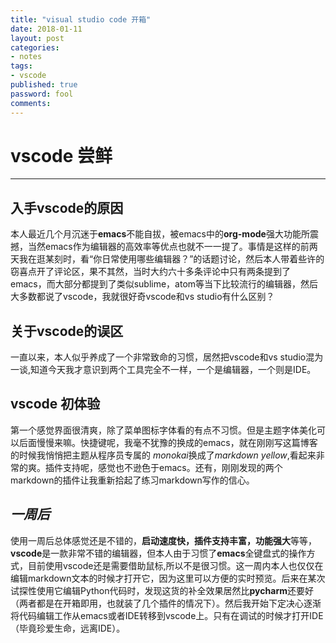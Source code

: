 ```yaml
---
title: "visual studio code 开箱"
date: 2018-01-11
layout: post
categories: 
- notes
tags: 
- vscode
published: true
password: fool
comments: 
---
```

# vscode 尝鲜

---

## 入手vscode的原因

本人最近几个月沉迷于**emacs**不能自拔，被emacs中的**org-mode**强大功能所震撼，当然emacs作为编辑器的高效率等优点也就不一一提了。事情是这样的前两天我在逛某刻时，看“你日常使用哪些编辑器？”的话题讨论，然后本人带着些许的窃喜点开了评论区，果不其然，当时大约六十多条评论中只有两条提到了emacs，而大部分都提到了类似sublime，atom等当下比较流行的编辑器，然后大多数都说了vscode，我就很好奇vscode和vs studio有什么区别？

## 关于vscode的误区

一直以来，本人似乎养成了一个非常致命的习惯，居然把vscode和vs studio混为一谈,知道今天我才意识到两个工具完全不一样，一个是编辑器，一个则是IDE。

## vscode **初体验**

第一个感觉界面很清爽，除了菜单图标字体看的有点不习惯。但是主题字体美化可以后面慢慢来嘛。快捷键呢，我毫不犹豫的换成的emacs，就在刚刚写这篇博客的时候我悄悄把主题从程序员专属的 *monokai*换成了*markdown yellow*,看起来非常的爽。插件支持呢，感觉也不逊色于emacs。还有，刚刚发现的两个markdown的插件让我重新拾起了练习markdown写作的信心。

## *一周后*

使用一周后总体感觉还是不错的，**启动速度快，插件支持丰富，功能强大**等等，**vscode**是一款非常不错的编辑器，但本人由于习惯了**emacs**全键盘式的操作方式，目前使用vscode还是需要借助鼠标,所以不是很习惯。这一周内本人也仅仅在编辑markdown文本的时候才打开它，因为这里可以方便的实时预览。后来在某次试探性使用它编辑Python代码时，发现这货的补全效果居然比**pycharm**还要好（两者都是在开箱即用，也就装了几个插件的情况下）。然后我开始下定决心逐渐将代码编辑工作从emacs或者IDE转移到vscode上。只有在调试的时候才打开IDE（毕竟珍爱生命，远离IDE）。